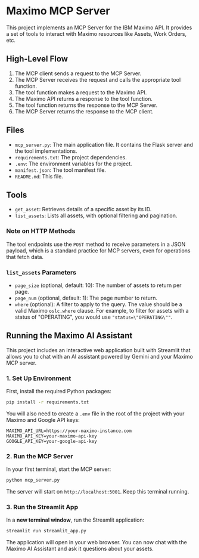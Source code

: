 # Maximo MCP Server

This project implements an MCP Server for the IBM Maximo API. It provides a set of tools to interact with Maximo resources like Assets, Work Orders, etc.

## High-Level Flow

1.  The MCP client sends a request to the MCP Server.
2.  The MCP Server receives the request and calls the appropriate tool function.
3.  The tool function makes a request to the Maximo API.
4.  The Maximo API returns a response to the tool function.
5.  The tool function returns the response to the MCP Server.
6.  The MCP Server returns the response to the MCP client.

## Files

-   `mcp_server.py`: The main application file. It contains the Flask server and the tool implementations.
-   `requirements.txt`: The project dependencies.
-   `.env`: The environment variables for the project.
-   `manifest.json`: The tool manifest file.
-   `README.md`: This file.

## Tools

- `get_asset`: Retrieves details of a specific asset by its ID.
- `list_assets`: Lists all assets, with optional filtering and pagination.

### Note on HTTP Methods

The tool endpoints use the `POST` method to receive parameters in a JSON payload, which is a standard practice for MCP servers, even for operations that fetch data.

### `list_assets` Parameters

-   `page_size` (optional, default: 10): The number of assets to return per page.
-   `page_num` (optional, default: 1): The page number to return.
-   `where` (optional): A filter to apply to the query. The value should be a valid Maximo `oslc.where` clause. For example, to filter for assets with a status of "OPERATING", you would use `"status=\"OPERATING\""`.

## Running the Maximo AI Assistant

This project includes an interactive web application built with Streamlit that allows you to chat with an AI assistant powered by Gemini and your Maximo MCP server.

### 1. Set Up Environment

First, install the required Python packages:

```bash
pip install -r requirements.txt
```

You will also need to create a `.env` file in the root of the project with your Maximo and Google API keys:

```
MAXIMO_API_URL=https://your-maximo-instance.com
MAXIMO_API_KEY=your-maximo-api-key
GOOGLE_API_KEY=your-google-api-key
```

### 2. Run the MCP Server

In your first terminal, start the MCP server:

```bash
python mcp_server.py
```

The server will start on `http://localhost:5001`. Keep this terminal running.

### 3. Run the Streamlit App

In a **new terminal window**, run the Streamlit application:

```bash
streamlit run streamlit_app.py
```

The application will open in your web browser. You can now chat with the Maximo AI Assistant and ask it questions about your assets.
